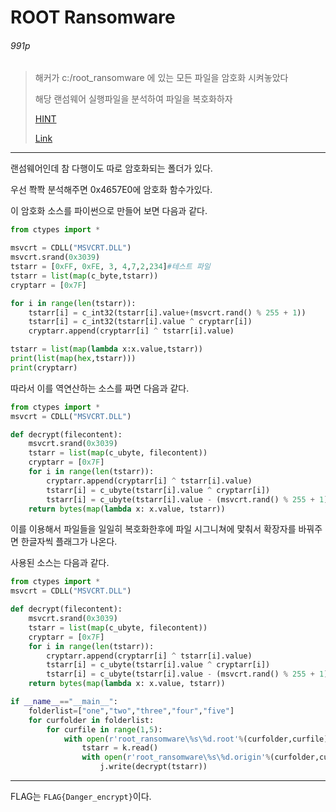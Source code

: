 # ROOT Ransomware

###### 991p

>해커가 c:/root_ransomware 에 있는 모든 파일을 암호화 시켜놓았다 
>
>해당 랜섬웨어 실행파일을 분석하여 파일을 복호화하자 
>
>[HINT](https://drive.google.com/file/d/1dvo3NPjEd8N1Qoiu8Z0tw5JLFsg5DHpa/view?usp=sharing)
>
>[Link](https://drive.google.com/file/d/1CyVwCb17chmubWbx2pBd1lFI_i-suWPD/view?usp=sharing)

-------

랜섬웨어인데 참 다행이도 따로 암호화되는 폴더가 있다.

우선 쫙쫙 분석해주면 0x4657E0에 암호화 함수가있다.

이 암호화 소스를 파이썬으로 만들어 보면 다음과 같다.

```python
from ctypes import *

msvcrt = CDLL("MSVCRT.DLL")
msvcrt.srand(0x3039)
tstarr = [0xFF, 0xFE, 3, 4,7,2,234]#테스트 파일
tstarr = list(map(c_byte,tstarr))
cryptarr = [0x7F]

for i in range(len(tstarr)):
    tstarr[i] = c_int32(tstarr[i].value+(msvcrt.rand() % 255 + 1))
    tstarr[i] = c_int32(tstarr[i].value ^ cryptarr[i])
    cryptarr.append(cryptarr[i] ^ tstarr[i].value)

tstarr = list(map(lambda x:x.value,tstarr))
print(list(map(hex,tstarr)))
print(cryptarr)
```

따라서 이를 역연산하는 소스를 짜면 다음과 같다.

```python
from ctypes import *
msvcrt = CDLL("MSVCRT.DLL")

def decrypt(filecontent):
    msvcrt.srand(0x3039)
    tstarr = list(map(c_ubyte, filecontent))
    cryptarr = [0x7F]
    for i in range(len(tstarr)):
        cryptarr.append(cryptarr[i] ^ tstarr[i].value)
        tstarr[i] = c_ubyte(tstarr[i].value ^ cryptarr[i])
        tstarr[i] = c_ubyte(tstarr[i].value - (msvcrt.rand() % 255 + 1))
    return bytes(map(lambda x: x.value, tstarr))
```

이를 이용해서 파일들을 일일히 복호화한후에 파일 시그니쳐에 맟춰서 확장자를 바꿔주면 한글자씩 플래그가 나온다.

사용된 소스는 다음과 같다.

````python
from ctypes import *
msvcrt = CDLL("MSVCRT.DLL")

def decrypt(filecontent):
    msvcrt.srand(0x3039)
    tstarr = list(map(c_ubyte, filecontent))
    cryptarr = [0x7F]
    for i in range(len(tstarr)):
        cryptarr.append(cryptarr[i] ^ tstarr[i].value)
        tstarr[i] = c_ubyte(tstarr[i].value ^ cryptarr[i])
        tstarr[i] = c_ubyte(tstarr[i].value - (msvcrt.rand() % 255 + 1))
    return bytes(map(lambda x: x.value, tstarr))

if __name__=="__main__":
    folderlist=["one","two","three","four","five"]
    for curfolder in folderlist:
        for curfile in range(1,5):
            with open(r'root_ransomware\%s\%d.root'%(curfolder,curfile),'rb') as k:
                tstarr = k.read()
                with open(r'root_ransomware\%s\%d.origin'%(curfolder,curfile),"w+b") as j:
                    j.write(decrypt(tstarr))
````

-------------

FLAG는 `FLAG{Danger_encrypt}`이다.